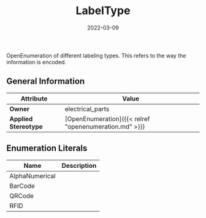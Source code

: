 ﻿---
title: LabelType
toc: false
type: specs
date: "2022-03-09"
draft: false
specification: VEC
version: 2.0.0
documentType: "Recommendation"
elementType: Class
classes:
  - LabelType
menu_name: vec-2.0.0
---
OpenEnumeration of different labeling types. This refers to the way the information is encoded.

## General Information

| Attribute               | Value |
|-------------------------|-------|
| **Owner**               | electrical_parts |
| **Applied Stereotype**  | [OpenEnumeration]({{< relref "openenumeration.md" >}})<br/>  |

## Enumeration Literals
| Name          | **Description** |
|---------------|-----------------|
| AlphaNumerical |  |
| BarCode |  |
| QRCode |  |
| RFID |  |

